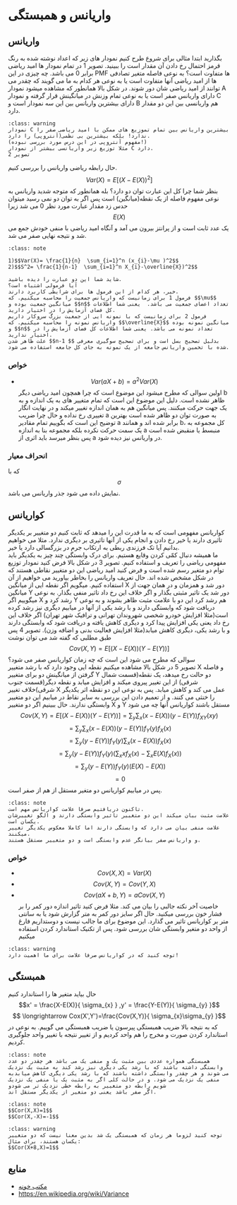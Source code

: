 واریانس و همبستگی
========================
## واریانس
بگذارید ابتدا مثالی برای شروع طرح کنیم نمودار های زیر که اعداد نوشته شده به رنگ قرمز احتمال رخ دادن آن مقدار است را ببینید.
تصویر 1
در تمام نمودار ها امید ریاضی برابر 0 می باشد. چه چیزی در این PMF ها متفاوت است؟
به نوعی فاصله متغیر تصادفی ها از امید ریاضی آنها متفاوت است یا به نوعی هر کدام به ما می گویند که چقدر می توانند از امید ریاضی شان دور شوند.
در شکل بالا همانطور که مشاهده میشود نمودار A دارای واریانس صفر است یا به نوعی تمام وزنش در میانگینش قرار گرفته و نمودار C دارای بیشترین واریانس بین این سه نمودار است و B هم واریانسی بین این دو مقدار دارد.
```{admonition} احتیاط!
:class: warning
نمودار C بیشترین واریانس بین تمام تموزیع های ممکن با امید ریاضی صفر را ندارد! بلکه بیشترین بی نظمی(آنتروپی) را دارد.  
(مفهوم آنتروپی در این درس مورد بررسی نبوده!)  
مثلا توزیع زیر واریانسی بیشتر از نمودار C دارد.  
تصویر 2
```
حال رابطه ریاضی واریانس را بررسی کنیم.
$$Var(X) =E[(X-E(X))^{2}]$$
بنظر شما چرا کل این عبارت توان دو دارد؟
بله همانطور که متوجه شدید واریانس به نوعی مفهوم فاصله از یک نقطه(میانگین) است پس اگر به توان دو نمی رسید میتوان حدس زد مقدار عبارت مورد نظر 0 می شد زیرا $$E(X)$$ یک عدد ثابت است و از پرانتز بیرون می آمد و آنگاه امید ریاضی با منفی خودش جمع می شد و نتیجه نهایی صفر می شد. 
```{admonition} نکته!
:class: note

1)$$Var(X)= \frac{1}{n}  \sum_{i=1}^n (x_{i}-\mu )^2$$  
2)$$S^2= \frac{1}{n-1}  \sum_{i=1}^n X_{i}-\overline{X})^2$$ 
 
شاید شما این دو عبارت را دیده باشید.  
آیا فرمولی اشتباه است؟   
خیر، هر کدام از این فرمول ها برای شرایطی کاربرد دارند.  
فرمول 1 برای زمانیست که واریانس جمعیت را محاسبه میکنیم. که $$\mu$$ میانگین جمعیت بوده و $$n$$ تعداد اعضای جمعیت می باشد.  یعنی شما اطلاعات کل فضای آزمایش را در اختیار دارید.   
فرمول 2 برای زمانیست که با نمونه ایی از جمعیت بزرگ سروکار داریم واریانس نمونه را محاسبه میکنیم. که $$\overline{X}$$ میانگین نمونه بوده و $$n$$ تعداد نمونه می باشد. یعنی شما اطلاعات کل فضای آزمایش را در اختیار ندارید.  
علت ظاهر شدن $$n-1 $$ بدلیل تصحیح بسل است و برای تصحیح سوگیری معرفی شده با تخمین واریانس جامعه از یک نمونه به جای کل جامعه استفاده می شود.
```
### خواص
* $$Var(aX+b) = a^{2}Var(X) $$
اولین سوالی که مطرح میشود این موضوع است که چرا همچون امید ریاضی دیگر b ظاهر نشده است.
دلیل این موضوع این است که تمام متغییر های به یک اندازه و به یک جهت حرکت میکنند. پس میانگین هم به همان اندازه تغییر میکند و در نهایت انگار تغییری رخ نداده و حال چرا ضریب a به صورت توان دو ظاهر شده است بهترین توضیح این است که بگوییم تمام مقادیر a برابر شده اند و همانند b، کل مجموعه به یک سمت حرکت نکرده بلکه مجموعه بنا به اندازه a منبسط یا منقبض شده است پس بنظر میرسد باید اثری از a در واریانس نیز دیده شود.
### انحراف معیار
که با $$\sigma $$ نمایش داده می شود جذر واریانس می باشد.
## کواریانس
کواریانس مفهومی است که به ما قدرت این را میدهد که ثابت کنیم دو متغییر بر یکدیگر تاثیری دارند یا خیر رخ دادن و انجام یکی از آنها تاثیری بر دیگری ندارد.
مثلا می خواهیم بدانیم آیا تک فرزندی ربطی به ارتکاب جرم در بزرگسالی دارد یا خیر.  
ما همیشه دنبال کمّی کردن وقایع هستیم. برای درک وابستگی چند چیز به یکدیگر باید مفهومی ریاضی را تعریف و استفاده کنیم.
تصویر 3
در شکل بالا فرض کنید نمودار توزیع توام دو متغیر رسم شده است و فرض کنید امید ریاضی این دو متغییر نقاطی هستند که در شکل مشخص شده اند.
حال تعریف واریانس را بخاطر بیاورید می خواهیم از آن استفاده کنیم. میگویم اگر نقطه ایی از میانگین X  دور شد و همزمان و در همان جهت از میانگین Y دور شد یک تاثیر مثبتی بگذار و اگر خلاف این رخ داد تاثیر منفی بگذار. به نوعی میگوییم اگر X رشد کرد و Y هم رشد کرد این دو با علامت مثبت ظاهر بشوند و به نوعی دریافت شود که وابستگی دارند و با رشد یکی از آنها در میابیم دیگری نیز رشد کرده است(مثلا افزایش خودرو شخصی شهروندان تهرانی و ترافیک شهر تهران) اگر خلاف این رخ داد یعنی یکی افزایش پیدا کرد و دیگری کاهش یافته و دریافت شود که وابستگی دارند و با رشد یکی، دیگری کاهش میابد(مثلا افزایش فعالیت بدنی و اضافه وزن).
تصویر 4
پس طبق مطلبی که گفته شد می توان نوشت
$$Cov(X,Y)=E[(X-E(X))(Y-E(Y))]$$
سوالی که مطرح می شود این است که چه زمان کواریانس صفر می شود؟  
تصویر 5
در شکل بالا مشاهده میکنیم نقطه ایی وجود دارد که با رشد متغییر X  و فاصله گرفتن از میانگینش دو برای متغییر Y دو حالت رخ میدهد، یک نقطه(قسمت شمال شرقی) از این تغییر پیروی میکند و افزایش میابد و نقطه دیگر(قسمت جنوب شرقی)خلاف تغییر X عمل می کند و کاهش میابد. پس به نوعی این دو نقطه اثر یکدیگر را خنثی می کنند. و از تعمیم دادن این بررسی به سایر نقاط در میابیم این دو متغییر وابستگی ندارند.
حال ببینیم اگر دو متغییر X و Y مستقل باشند کواریانس آنها چه می شود
$$Cov(X,Y)=E[(X-E(X))(Y-E(Y))]= \sum_{y} \sum_{x}(x-E(X))(y-E(Y)) f_{XY}(xy) $$
$$=\sum_{y} \sum_{x}(x-E(X))(y-E(Y)) f_{Y}(y)f_{X}(x)$$
$$=\sum_{y}(y-E(Y)) f_{Y}(y) \sum_{x}(x-E(X))f_{X}(x)$$
$$=\sum_{y}(y-E(Y)) f_{Y}(y) (\sum_{x}xf_{X}(x)-\sum_{x}E(X)f_{X}(x))$$
$$=\sum_{y}(y-E(Y)) f_{Y}(y) (E(X)-E(X))$$
$$=0$$
 پس در میابیم کواریانس دو متغیر مستقل از هم از صفر است.
      
```{admonition} نکته!
:class: note
تاکنون دریافتیم صرفا علامت کواریانس مهم است.
علامت مثبت بیان میکند این دو متغییر تاثیر وابستگی دارند و الگو تغییرشان یکسان است.
علامت منفی بیان می دارد که وابستگی دارند اما کاملا معکوس یکدیگر تغییر میکنند.
و واریانس صفر بیانگر عدم وابستگی است و دو متغییر مستقل هستند.
```
### خواص
* $$Cov(X,X)=Var(X)$$
* $$Cov(X,Y)=Cov(Y,X)$$
* $$Cov(aX+b,Y)=aCov(X,Y)$$
خاصیت آخر نکته جالبی را بیان می کند.
مثلا فرض کنید تاثیر اندازه دور کمر را بر فشار خون بررسی میکنید. حال اگر سایز دور کمر به متر گزارش شود یا به سانتی متر بر کواریانس تاثیر می گذارد.
این موضوع برای ما جالب نیست و دوستداریم فارغ از واحد دو متغیر وابستگی شان بررسی شود.
پس از تکنیک استاندارد کردن استفاده میکنیم
```{admonition} احتیاط!
:class: warning
توجه کنید که در کواریانس صرفا علامت برای ما اهمیت دارد!
```
## همبستگی
حال بیاید متغیر ها را استاندارد کنیم
$$x' = \frac{X-E(X)}{ \sigma_{x} } ,y' = \frac{Y-E(Y)}{ \sigma_{y} }$$
$$ \longrightarrow Cox(X',Y')=\frac{Cov(X,Y)}{ \sigma_{x}\sigma_{y} }$$
که به نتیجه بالا ضریب همبستگی پیرسون یا ضریب همبستگی می گوییم.
به نوعی در استاندارد کردن صورت و مخرج را هم واحد کردیم و از تغییر نتیجه با تغییر واحد جلوگیری کردیم.
```{admonition} نکته!
:class: note
همبستگی همواره عددی بین مثبت یک و منفی یک می باشد هر چقدر دو عدد وابستگی داشته باشند که با رشد یکی دیگری نیز رشد کند به مثبت یک نزدیک می شوند و هر چقدر وابستگی داشته باشند که با رشد یکی دیگری کاهش میابدبه منفی یک نزدیک می شود. و در حالت کلی اگر به مثبت یک یا منفی یک نزدیک شویم رابطه دو متغییر به رابطه خطی نزدیک تر می شودو
اگر صفر باشد یعنی دو متغیر از یکدیگر مستقل اند.
```
```{admonition} نکته!
:class: note
$$Cor(X,X)=1$$
$$Cor(X,-X)=-1$$
```
```{admonition} احتیاط!
:class: warning
توجه کنید لزوما هر زمان که همبستگی یک شد بدین معنا نیست که دو متغییر یکسان هستند، برای مثال:
$$Cor(X+8,X)=1$$
```
## منابع
* [مکتب خونه](https://maktabkhooneh.org/course/%D8%A2%D9%85%D8%A7%D8%B1-%D8%A7%D8%AD%D8%AA%D9%85%D8%A7%D9%84-%D9%85%D9%87%D9%86%D8%AF%D8%B3%DB%8C-mk627/%D9%81%D8%B5%D9%84-%D8%A7%D9%88%D9%84-%D8%A2%D9%85%D8%A7%D8%B1-%D8%A7%D8%AD%D8%AA%D9%85%D8%A7%D9%84-%D9%85%D9%87%D9%86%D8%AF%D8%B3%DB%8C-ch1733/%D9%88%DB%8C%D8%AF%DB%8C%D9%88-%DA%A9%D9%88%D9%88%D8%A7%D8%B1%DB%8C%D8%A7%D9%86%D8%B3-%D9%87%D9%85%D8%A8%D8%B3%D8%AA%DA%AF%DB%8C/) 
* https://en.wikipedia.org/wiki/Variance
